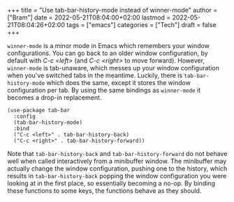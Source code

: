 +++
title = "Use tab-bar-history-mode instead of winner-mode"
author = ["Bram"]
date = 2022-05-21T08:04:00+02:00
lastmod = 2022-05-21T08:04:26+02:00
tags = ["emacs"]
categories = ["Tech"]
draft = false
+++

`winner-mode` is a minor mode in Emacs which remembers your window configurations. You can go back to an older window configuration, by default with _C-c &lt;left&gt;_ (and _C-c &lt;right&gt;_ to move forward). However, `winner-mode` is tab-unaware, which messes up your window configuration when you've switched tabs in the meantime. Luckily, there is `tab-bar-history-mode` which does the same, except it stores the window configuration per tab. By using the same bindings as `winner-mode` it becomes a drop-in replacement.

```elisp
(use-package tab-bar
  :config
  (tab-bar-history-mode)
  :bind
  ("C-c <left>" . tab-bar-history-back)
  ("C-c <right>" . tab-bar-history-forward))
```

Note that `tab-bar-history-back` and `tab-bar-history-forward` do not behave well when called interactively from a minibuffer window. The minibuffer may actually change the window configuration, pushing one to the history, which results in `tab-bar-history-back` popping the window configuration you were looking at in the first place, so essentially becoming a no-op. By binding these functions to some keys, the functions behave as they should.
